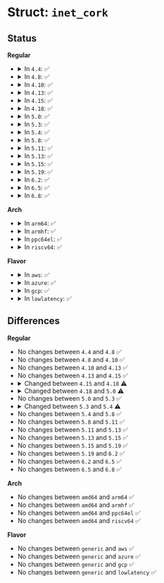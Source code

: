 # Struct: <code>inet_cork</code>

## Status
<b>Regular</b>
<ul>
<li>
<details>
<summary>In <code>4.4</code>: ✅</summary>

```c
struct inet_cork {
    unsigned int flags;
    __be32 addr;
    struct ip_options *opt;
    unsigned int fragsize;
    int length;
    struct dst_entry *dst;
    u8 tx_flags;
    __u8 ttl;
    __s16 tos;
    char priority;
};
```
</details>
</li>
<li>
<details>
<summary>In <code>4.8</code>: ✅</summary>

```c
struct inet_cork {
    unsigned int flags;
    __be32 addr;
    struct ip_options *opt;
    unsigned int fragsize;
    int length;
    struct dst_entry *dst;
    u8 tx_flags;
    __u8 ttl;
    __s16 tos;
    char priority;
};
```
</details>
</li>
<li>
<details>
<summary>In <code>4.10</code>: ✅</summary>

```c
struct inet_cork {
    unsigned int flags;
    __be32 addr;
    struct ip_options *opt;
    unsigned int fragsize;
    int length;
    struct dst_entry *dst;
    u8 tx_flags;
    __u8 ttl;
    __s16 tos;
    char priority;
};
```
</details>
</li>
<li>
<details>
<summary>In <code>4.13</code>: ✅</summary>

```c
struct inet_cork {
    unsigned int flags;
    __be32 addr;
    struct ip_options *opt;
    unsigned int fragsize;
    int length;
    struct dst_entry *dst;
    u8 tx_flags;
    __u8 ttl;
    __s16 tos;
    char priority;
};
```
</details>
</li>
<li>
<details>
<summary>In <code>4.15</code>: ✅</summary>

```c
struct inet_cork {
    unsigned int flags;
    __be32 addr;
    struct ip_options *opt;
    unsigned int fragsize;
    int length;
    struct dst_entry *dst;
    u8 tx_flags;
    __u8 ttl;
    __s16 tos;
    char priority;
};
```
</details>
</li>
<li>
<details>
<summary>In <code>4.18</code>: ✅</summary>

```c
struct inet_cork {
    unsigned int flags;
    __be32 addr;
    struct ip_options *opt;
    unsigned int fragsize;
    int length;
    struct dst_entry *dst;
    u8 tx_flags;
    __u8 ttl;
    __s16 tos;
    char priority;
    __u16 gso_size;
};
```
</details>
</li>
<li>
<details>
<summary>In <code>5.0</code>: ✅</summary>

```c
struct inet_cork {
    unsigned int flags;
    __be32 addr;
    struct ip_options *opt;
    unsigned int fragsize;
    int length;
    struct dst_entry *dst;
    u8 tx_flags;
    __u8 ttl;
    __s16 tos;
    char priority;
    __u16 gso_size;
    u64 transmit_time;
};
```
</details>
</li>
<li>
<details>
<summary>In <code>5.3</code>: ✅</summary>

```c
struct inet_cork {
    unsigned int flags;
    __be32 addr;
    struct ip_options *opt;
    unsigned int fragsize;
    int length;
    struct dst_entry *dst;
    u8 tx_flags;
    __u8 ttl;
    __s16 tos;
    char priority;
    __u16 gso_size;
    u64 transmit_time;
};
```
</details>
</li>
<li>
<details>
<summary>In <code>5.4</code>: ✅</summary>

```c
struct inet_cork {
    unsigned int flags;
    __be32 addr;
    struct ip_options *opt;
    unsigned int fragsize;
    int length;
    struct dst_entry *dst;
    u8 tx_flags;
    __u8 ttl;
    __s16 tos;
    char priority;
    __u16 gso_size;
    u64 transmit_time;
    u32 mark;
};
```
</details>
</li>
<li>
<details>
<summary>In <code>5.8</code>: ✅</summary>

```c
struct inet_cork {
    unsigned int flags;
    __be32 addr;
    struct ip_options *opt;
    unsigned int fragsize;
    int length;
    struct dst_entry *dst;
    u8 tx_flags;
    __u8 ttl;
    __s16 tos;
    char priority;
    __u16 gso_size;
    u64 transmit_time;
    u32 mark;
};
```
</details>
</li>
<li>
<details>
<summary>In <code>5.11</code>: ✅</summary>

```c
struct inet_cork {
    unsigned int flags;
    __be32 addr;
    struct ip_options *opt;
    unsigned int fragsize;
    int length;
    struct dst_entry *dst;
    u8 tx_flags;
    __u8 ttl;
    __s16 tos;
    char priority;
    __u16 gso_size;
    u64 transmit_time;
    u32 mark;
};
```
</details>
</li>
<li>
<details>
<summary>In <code>5.13</code>: ✅</summary>

```c
struct inet_cork {
    unsigned int flags;
    __be32 addr;
    struct ip_options *opt;
    unsigned int fragsize;
    int length;
    struct dst_entry *dst;
    u8 tx_flags;
    __u8 ttl;
    __s16 tos;
    char priority;
    __u16 gso_size;
    u64 transmit_time;
    u32 mark;
};
```
</details>
</li>
<li>
<details>
<summary>In <code>5.15</code>: ✅</summary>

```c
struct inet_cork {
    unsigned int flags;
    __be32 addr;
    struct ip_options *opt;
    unsigned int fragsize;
    int length;
    struct dst_entry *dst;
    u8 tx_flags;
    __u8 ttl;
    __s16 tos;
    char priority;
    __u16 gso_size;
    u64 transmit_time;
    u32 mark;
};
```
</details>
</li>
<li>
<details>
<summary>In <code>5.19</code>: ✅</summary>

```c
struct inet_cork {
    unsigned int flags;
    __be32 addr;
    struct ip_options *opt;
    unsigned int fragsize;
    int length;
    struct dst_entry *dst;
    u8 tx_flags;
    __u8 ttl;
    __s16 tos;
    char priority;
    __u16 gso_size;
    u64 transmit_time;
    u32 mark;
};
```
</details>
</li>
<li>
<details>
<summary>In <code>6.2</code>: ✅</summary>

```c
struct inet_cork {
    unsigned int flags;
    __be32 addr;
    struct ip_options *opt;
    unsigned int fragsize;
    int length;
    struct dst_entry *dst;
    u8 tx_flags;
    __u8 ttl;
    __s16 tos;
    char priority;
    __u16 gso_size;
    u64 transmit_time;
    u32 mark;
};
```
</details>
</li>
<li>
<details>
<summary>In <code>6.5</code>: ✅</summary>

```c
struct inet_cork {
    unsigned int flags;
    __be32 addr;
    struct ip_options *opt;
    unsigned int fragsize;
    int length;
    struct dst_entry *dst;
    u8 tx_flags;
    __u8 ttl;
    __s16 tos;
    char priority;
    __u16 gso_size;
    u64 transmit_time;
    u32 mark;
};
```
</details>
</li>
<li>
<details>
<summary>In <code>6.8</code>: ✅</summary>

```c
struct inet_cork {
    unsigned int flags;
    __be32 addr;
    struct ip_options *opt;
    unsigned int fragsize;
    int length;
    struct dst_entry *dst;
    u8 tx_flags;
    __u8 ttl;
    __s16 tos;
    char priority;
    __u16 gso_size;
    u64 transmit_time;
    u32 mark;
};
```
</details>
</li>
</ul>
<b>Arch</b>
<ul>
<li>
<details>
<summary>In <code>arm64</code>: ✅</summary>

```c
struct inet_cork {
    unsigned int flags;
    __be32 addr;
    struct ip_options *opt;
    unsigned int fragsize;
    int length;
    struct dst_entry *dst;
    u8 tx_flags;
    __u8 ttl;
    __s16 tos;
    char priority;
    __u16 gso_size;
    u64 transmit_time;
    u32 mark;
};
```
</details>
</li>
<li>
<details>
<summary>In <code>armhf</code>: ✅</summary>

```c
struct inet_cork {
    unsigned int flags;
    __be32 addr;
    struct ip_options *opt;
    unsigned int fragsize;
    int length;
    struct dst_entry *dst;
    u8 tx_flags;
    __u8 ttl;
    __s16 tos;
    char priority;
    __u16 gso_size;
    u64 transmit_time;
    u32 mark;
};
```
</details>
</li>
<li>
<details>
<summary>In <code>ppc64el</code>: ✅</summary>

```c
struct inet_cork {
    unsigned int flags;
    __be32 addr;
    struct ip_options *opt;
    unsigned int fragsize;
    int length;
    struct dst_entry *dst;
    u8 tx_flags;
    __u8 ttl;
    __s16 tos;
    char priority;
    __u16 gso_size;
    u64 transmit_time;
    u32 mark;
};
```
</details>
</li>
<li>
<details>
<summary>In <code>riscv64</code>: ✅</summary>

```c
struct inet_cork {
    unsigned int flags;
    __be32 addr;
    struct ip_options *opt;
    unsigned int fragsize;
    int length;
    struct dst_entry *dst;
    u8 tx_flags;
    __u8 ttl;
    __s16 tos;
    char priority;
    __u16 gso_size;
    u64 transmit_time;
    u32 mark;
};
```
</details>
</li>
</ul>
<b>Flavor</b>
<ul>
<li>
<details>
<summary>In <code>aws</code>: ✅</summary>

```c
struct inet_cork {
    unsigned int flags;
    __be32 addr;
    struct ip_options *opt;
    unsigned int fragsize;
    int length;
    struct dst_entry *dst;
    u8 tx_flags;
    __u8 ttl;
    __s16 tos;
    char priority;
    __u16 gso_size;
    u64 transmit_time;
    u32 mark;
};
```
</details>
</li>
<li>
<details>
<summary>In <code>azure</code>: ✅</summary>

```c
struct inet_cork {
    unsigned int flags;
    __be32 addr;
    struct ip_options *opt;
    unsigned int fragsize;
    int length;
    struct dst_entry *dst;
    u8 tx_flags;
    __u8 ttl;
    __s16 tos;
    char priority;
    __u16 gso_size;
    u64 transmit_time;
    u32 mark;
};
```
</details>
</li>
<li>
<details>
<summary>In <code>gcp</code>: ✅</summary>

```c
struct inet_cork {
    unsigned int flags;
    __be32 addr;
    struct ip_options *opt;
    unsigned int fragsize;
    int length;
    struct dst_entry *dst;
    u8 tx_flags;
    __u8 ttl;
    __s16 tos;
    char priority;
    __u16 gso_size;
    u64 transmit_time;
    u32 mark;
};
```
</details>
</li>
<li>
<details>
<summary>In <code>lowlatency</code>: ✅</summary>

```c
struct inet_cork {
    unsigned int flags;
    __be32 addr;
    struct ip_options *opt;
    unsigned int fragsize;
    int length;
    struct dst_entry *dst;
    u8 tx_flags;
    __u8 ttl;
    __s16 tos;
    char priority;
    __u16 gso_size;
    u64 transmit_time;
    u32 mark;
};
```
</details>
</li>
</ul>

## Differences
<b>Regular</b>
<ul>
<li>
No changes between <code>4.4</code> and <code>4.8</code> ✅
</li>
<li>
No changes between <code>4.8</code> and <code>4.10</code> ✅
</li>
<li>
No changes between <code>4.10</code> and <code>4.13</code> ✅
</li>
<li>
No changes between <code>4.13</code> and <code>4.15</code> ✅
</li>
<li>
<details>
<summary>Changed between <code>4.15</code> and <code>4.18</code> ⚠️</summary>
<ul>
<li>
<b>Field added. </b>
<code>__u16 gso_size</code>
</li>
</ul>
</details>
</li>
<li>
<details>
<summary>Changed between <code>4.18</code> and <code>5.0</code> ⚠️</summary>
<ul>
<li>
<b>Field added. </b>
<code>u64 transmit_time</code>
</li>
</ul>
</details>
</li>
<li>
No changes between <code>5.0</code> and <code>5.3</code> ✅
</li>
<li>
<details>
<summary>Changed between <code>5.3</code> and <code>5.4</code> ⚠️</summary>
<ul>
<li>
<b>Field added. </b>
<code>u32 mark</code>
</li>
</ul>
</details>
</li>
<li>
No changes between <code>5.4</code> and <code>5.8</code> ✅
</li>
<li>
No changes between <code>5.8</code> and <code>5.11</code> ✅
</li>
<li>
No changes between <code>5.11</code> and <code>5.13</code> ✅
</li>
<li>
No changes between <code>5.13</code> and <code>5.15</code> ✅
</li>
<li>
No changes between <code>5.15</code> and <code>5.19</code> ✅
</li>
<li>
No changes between <code>5.19</code> and <code>6.2</code> ✅
</li>
<li>
No changes between <code>6.2</code> and <code>6.5</code> ✅
</li>
<li>
No changes between <code>6.5</code> and <code>6.8</code> ✅
</li>
</ul>
<b>Arch</b>
<ul>
<li>
No changes between <code>amd64</code> and <code>arm64</code> ✅
</li>
<li>
No changes between <code>amd64</code> and <code>armhf</code> ✅
</li>
<li>
No changes between <code>amd64</code> and <code>ppc64el</code> ✅
</li>
<li>
No changes between <code>amd64</code> and <code>riscv64</code> ✅
</li>
</ul>
<b>Flavor</b>
<ul>
<li>
No changes between <code>generic</code> and <code>aws</code> ✅
</li>
<li>
No changes between <code>generic</code> and <code>azure</code> ✅
</li>
<li>
No changes between <code>generic</code> and <code>gcp</code> ✅
</li>
<li>
No changes between <code>generic</code> and <code>lowlatency</code> ✅
</li>
</ul>
